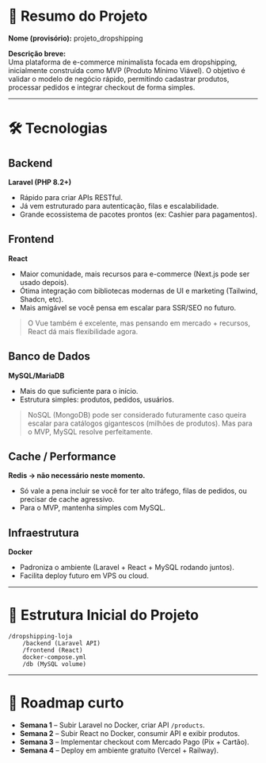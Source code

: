 # 📄 Resumo do Projeto

**Nome (provisório):** projeto_dropshipping  

**Descrição breve:**  
Uma plataforma de e-commerce minimalista focada em dropshipping, inicialmente construída como MVP (Produto Mínimo Viável). O objetivo é validar o modelo de negócio rápido, permitindo cadastrar produtos, processar pedidos e integrar checkout de forma simples.

---

# 🛠️ Tecnologias

## Backend
**Laravel (PHP 8.2+)**
- Rápido para criar APIs RESTful.
- Já vem estruturado para autenticação, filas e escalabilidade.
- Grande ecossistema de pacotes prontos (ex: Cashier para pagamentos).

## Frontend
**React**
- Maior comunidade, mais recursos para e-commerce (Next.js pode ser usado depois).
- Ótima integração com bibliotecas modernas de UI e marketing (Tailwind, Shadcn, etc).
- Mais amigável se você pensa em escalar para SSR/SEO no futuro.

> O Vue também é excelente, mas pensando em mercado + recursos, React dá mais flexibilidade agora.

## Banco de Dados
**MySQL/MariaDB**
- Mais do que suficiente para o início.
- Estrutura simples: produtos, pedidos, usuários.

> NoSQL (MongoDB) pode ser considerado futuramente caso queira escalar para catálogos gigantescos (milhões de produtos). Mas para o MVP, MySQL resolve perfeitamente.

## Cache / Performance
**Redis → não necessário neste momento.**
- Só vale a pena incluir se você for ter alto tráfego, filas de pedidos, ou precisar de cache agressivo.
- Para o MVP, mantenha simples com MySQL.

## Infraestrutura
**Docker**
- Padroniza o ambiente (Laravel + React + MySQL rodando juntos).
- Facilita deploy futuro em VPS ou cloud.

---

# 📌 Estrutura Inicial do Projeto


```text
/dropshipping-loja
    /backend (Laravel API)
    /frontend (React)
    docker-compose.yml
    /db (MySQL volume)
```

---

# 🚀 Roadmap curto

- **Semana 1** – Subir Laravel no Docker, criar API `/products`.  
- **Semana 2** – Subir React no Docker, consumir API e exibir produtos.  
- **Semana 3** – Implementar checkout com Mercado Pago (Pix + Cartão).  
- **Semana 4** – Deploy em ambiente gratuito (Vercel + Railway).  
